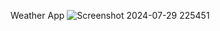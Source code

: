 Weather App
![Screenshot 2024-07-29 225451](https://github.com/user-attachments/assets/ccd1ff44-7601-4fa4-b4ea-a36f2e9ff3e3)
